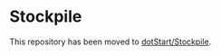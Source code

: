 # Stockpile

This repository has been moved to [dotStart/Stockpile](https://github.com/dotStart/Stockpile).
